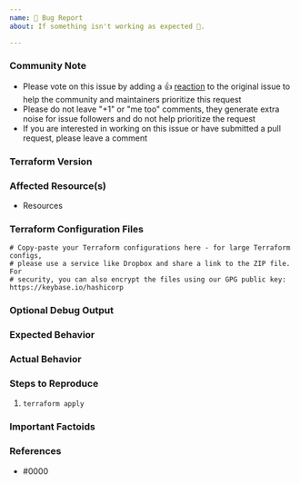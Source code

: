 ```yaml
---
name: 🐛 Bug Report
about: If something isn't working as expected 🤔.

---
```


<!---
Before you publish a bug report, please make sure you have have made a reasonable effort to eliminate any outside causes.

* Check the official documentation for the resource that errors to see whether you have configured it incorrectly, or it's being used incorrectly within the module.
* Make sure you have the latest stable version of your cloud provider version and see if anything has change (which is related to the resource that errors) in newer releases of the provider.
* Made sure you have performed validation (`terraform fmt`, `terraform validate` or `tflint`) against your terraform workspace.
* Searched for any changes or issues regarding the terraform provider in question (eg. https://github.com/terraform-providers/terraform-provider-aws/blob/master/CHANGELOG.md)

If you are running into one of these scenarios, we recommend you reaching out to the terraform community, see information further down.
--->

<!--- Please keep this note for the community --->

### Community Note

* Please vote on this issue by adding a 👍 [reaction](https://blog.github.com/2016-03-10-add-reactions-to-pull-requests-issues-and-comments/) to the original issue to help the community and maintainers prioritize this request
* Please do not leave "+1" or "me too" comments, they generate extra noise for issue followers and do not help prioritize the request
* If you are interested in working on this issue or have submitted a pull request, please leave a comment

<!--- Thank you for keeping this note for the community --->

### Terraform Version

<!--- Please run `terraform -v` to show the Terraform core version and provider version(s). If you are not running the latest version of Terraform or the provider, please upgrade because your issue may have already been fixed. [Terraform documentation on provider versioning](https://www.terraform.io/docs/configuration/providers.html#provider-versions). --->

### Affected Resource(s)

<!--- Please list the affected resources and data sources. --->

* Resources

### Terraform Configuration Files

<!--- Information about code formatting: https://help.github.com/articles/basic-writing-and-formatting-syntax/#quoting-code --->

```hcl
# Copy-paste your Terraform configurations here - for large Terraform configs,
# please use a service like Dropbox and share a link to the ZIP file. For
# security, you can also encrypt the files using our GPG public key: https://keybase.io/hashicorp
```

### Optional Debug Output

<!--- If Terraform produce any general errors, please provide them here --->

### Expected Behavior

<!--- What should have happened? --->

### Actual Behavior

<!--- What actually happened? --->

### Steps to Reproduce

<!--- Please list the steps required to reproduce the issue. --->

1. `terraform apply`

### Important Factoids

<!--- Are there anything atypical about your accounts that we should know? For example: Running in a Azure China/Germany/Government? --->

### References

<!---
Information about referencing Github Issues: https://help.github.com/articles/basic-writing-and-formatting-syntax/#referencing-issues-and-pull-requests

Are there any other GitHub issues (open or closed) or pull requests that should be linked here? Such as vendor documentation?
--->

* #0000